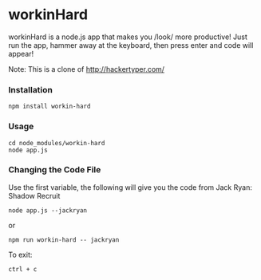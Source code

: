 workinHard
==========

workinHard is a node.js app that makes you /look/ more productive!
Just run the app, hammer away at the keyboard, then press enter and code will appear!

Note: This is a clone of http://hackertyper.com/

### Installation
```
npm install workin-hard
```

### Usage
```
cd node_modules/workin-hard
node app.js
```

### Changing the Code File
Use the first variable, the following will give you the code from Jack Ryan: Shadow Recruit
```
node app.js --jackryan
```
or
```
npm run workin-hard -- jackryan
```


To exit:
```
ctrl + c
```